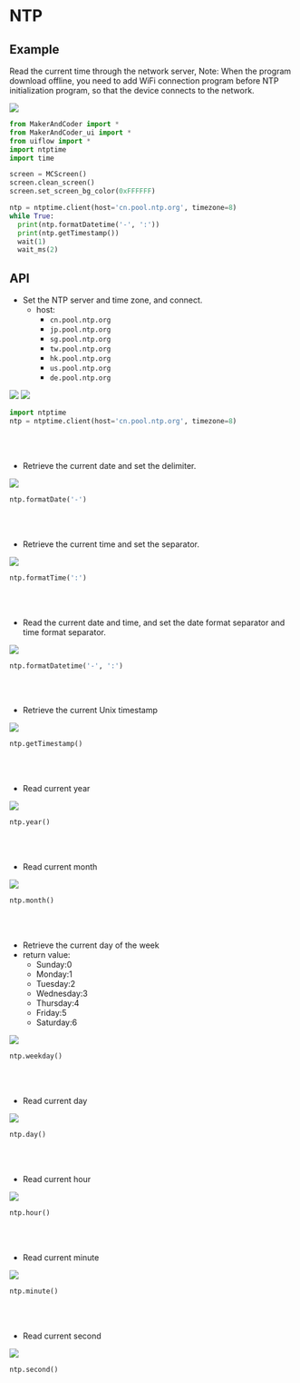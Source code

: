 # NTP

## Example

Read the current time through the network server, Note: When the program download offline, you need to add WiFi connection program before NTP initialization program, so that the device connects to the network.


<img class="blockly_svg" src="https://makerandcoder.com/MCLab/blockly/advanced/ntp/uiflow_block_ntp_example.svg">


```python
from MakerAndCoder import *
from MakerAndCoder_ui import *
from uiflow import *
import ntptime
import time

screen = MCScreen()
screen.clean_screen()
screen.set_screen_bg_color(0xFFFFFF)

ntp = ntptime.client(host='cn.pool.ntp.org', timezone=8)
while True:
  print(ntp.formatDatetime('-', ':'))
  print(ntp.getTimestamp())
  wait(1)
  wait_ms(2)
```


## API 

- Set the NTP server and time zone, and connect.
  - host:
    - `cn.pool.ntp.org`
    - `jp.pool.ntp.org`
    - `sg.pool.ntp.org`
    - `tw.pool.ntp.org`
    - `hk.pool.ntp.org`
    - `us.pool.ntp.org`
    - `de.pool.ntp.org`
<img class="blockly_svg" src="https://makerandcoder.com/MCLab/blockly/advanced/ntp/uiflow_block_ntp_init_timezone.svg">

<img class="blockly_svg" src="https://makerandcoder.com/MCLab/blockly/advanced/ntp/uiflow_block_ntp_init_timezone_dropdown.svg">

```python
import ntptime
ntp = ntptime.client(host='cn.pool.ntp.org', timezone=8)
```

<br><br>
- Retrieve the current date and set the delimiter.
<img class="blockly_svg" src="https://makerandcoder.com/MCLab/blockly/advanced/ntp/uiflow_block_ntp_get_date_format.svg">

```python
ntp.formatDate('-')
```

<br><br>
- Retrieve the current time and set the separator.
<img class="blockly_svg" src="https://makerandcoder.com/MCLab/blockly/advanced/ntp/uiflow_block_ntp_get_time_format.svg">

```python
ntp.formatTime(':')
```

<br><br>
- Read the current date and time, and set the date format separator and time format separator.
<img class="blockly_svg" src="https://makerandcoder.com/MCLab/blockly/advanced/ntp/uiflow_block_ntp_get_date_time_format.svg">

```python
ntp.formatDatetime('-', ':')
```


<br><br>
- Retrieve the current Unix timestamp
<img class="blockly_svg" src="https://makerandcoder.com/MCLab/blockly/advanced/ntp/uiflow_block_ntp_get_timestamp.svg">

```python
ntp.getTimestamp()
```

<br><br>
- Read current year
<img class="blockly_svg" src="https://makerandcoder.com/MCLab/blockly/advanced/ntp/uiflow_block_ntp_get_year.svg">

```python
ntp.year()
```

<br><br>
- Read current month
<img class="blockly_svg" src="https://makerandcoder.com/MCLab/blockly/advanced/ntp/uiflow_block_ntp_get_month.svg">

```python
ntp.month()
```

<br><br>
- Retrieve the current day of the week
- return value:
  - Sunday:0 
  - Monday:1
  - Tuesday:2
  - Wednesday:3
  - Thursday:4
  - Friday:5
  - Saturday:6
<img class="blockly_svg" src="https://makerandcoder.com/MCLab/blockly/advanced/ntp/uiflow_block_ntp_get_weekday.svg">

```python
ntp.weekday()
```


<br><br>
- Read current day
<img class="blockly_svg" src="https://makerandcoder.com/MCLab/blockly/advanced/ntp/uiflow_block_ntp_get_day.svg">

```python
ntp.day()
```


<br><br>
- Read current hour
<img class="blockly_svg" src="https://makerandcoder.com/MCLab/blockly/advanced/ntp/uiflow_block_ntp_get_hour.svg">

```python
ntp.hour()
```

<br><br>
- Read current minute
<img class="blockly_svg" src="https://makerandcoder.com/MCLab/blockly/advanced/ntp/uiflow_block_ntp_get_minute.svg">

```python
ntp.minute()
```

<br><br>
- Read current second
<img class="blockly_svg" src="https://makerandcoder.com/MCLab/blockly/advanced/ntp/uiflow_block_ntp_get_second.svg">

```python
ntp.second()
```



